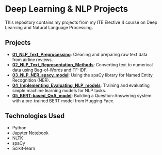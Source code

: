 # Deep Learning & NLP Projects

This repository contains my projects from my ITE Elective 4 course on Deep Learning and Natural Language Processing.

## Projects

*   **[01_NLP_Text_Preprocessing](./01_NLP_Text_Preprocessing_airline_review_dataset/)**: Cleaning and preparing raw text data from airline reviews.
*   **[02_NLP_Text_Representation_Methods](./02_NLP_Text_Representation_Methods/)**: Converting text to numerical data using Bag-of-Words and TF-IDF.
*   **[03_NLP_NER_spacy_model](./03_NLP_NER_spacy_model/)**: Using the spaCy library for Named Entity Recognition (NER).
*   **[04_Implementing_Evaluating_NLP_models](./04_Implementing_Evaluating_NLP_models/)**: Training and evaluating simple machine learning models for NLP tasks.
*   **[05_BERT-based_QnA_model](./05_BERT-based_QnA_model/)**: Building a Question-Answering system with a pre-trained BERT model from Hugging Face.

## Technologies Used
*   Python
*   Jupyter Notebook
*   NLTK
*   spaCy
*   Scikit-learn
